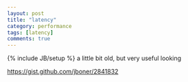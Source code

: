 ```yaml
---
layout: post
title: "latency"
category: performance
tags: [latency]
comments: true
---
```

{% include JB/setup %}
a little bit old, but very useful looking  
  
<https://gist.github.com/jboner/2841832>

